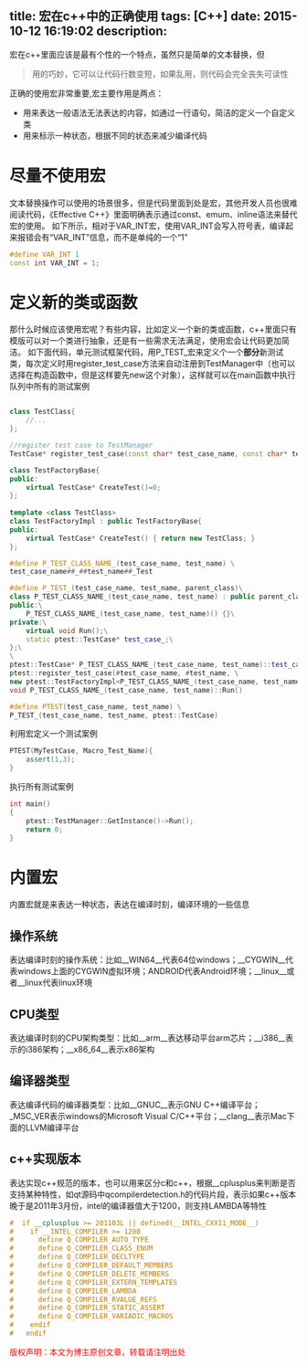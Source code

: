 title: 宏在c++中的正确使用
tags: [C++]
date: 2015-10-12 16:19:02
description: 
---

宏在c++里面应该是最有个性的一个特点，虽然只是简单的文本替换，但
> 用的巧妙，它可以让代码行数变短，如果乱用，则代码会完全丧失可读性

正确的使用宏非常重要,宏主要作用是两点：
- 用来表达一般语法无法表达的内容，如通过一行语句，简洁的定义一个自定义类
- 用来标示一种状态，根据不同的状态来减少编译代码

# 尽量不使用宏
文本替换操作可以使用的场景很多，但是代码里面到处是宏，其他开发人员也很难阅读代码，《Effective C++》里面明确表示通过const、emum、inline语法来替代宏的使用。
如下所示，相对于VAR_INT宏，使用VAR_INT会写入符号表，编译起来报错会有“VAR_INT”信息，而不是单纯的一个“1”

```c++
#define VAR_INT 1
const int VAR_INT = 1;
```

# 定义新的类或函数
那什么时候应该使用宏呢？有些内容，比如定义一个新的类或函数，c++里面只有模版可以对一个类进行抽象，还是有一些需求无法满足，使用宏会让代码更加简洁。
如下面代码，单元测试框架代码，用P\_TEST\_宏来定义个一个**部分**新测试类，每次定义时用register_test_case方法来自动注册到TestManager中（也可以选择在构造函数中，但是这样要先new这个对象），这样就可以在main函数中执行队列中所有的测试案例
```c++

class TestClass{
    //...
};

//register test case to TestManager
TestCase* register_test_case(const char* test_case_name, const char* test_name,TestFactoryBase* factory);

class TestFactoryBase{
public:
    virtual TestCase* CreateTest()=0;
};
    
template <class TestClass>
class TestFactoryImpl : public TestFactoryBase{
public:
    virtual TestCase* CreateTest() { return new TestClass; }
};

#define P_TEST_CLASS_NAME_(test_case_name, test_name) \
test_case_name##_##test_name##_Test

#define P_TEST_(test_case_name, test_name, parent_class)\
class P_TEST_CLASS_NAME_(test_case_name, test_name) : public parent_class {\
public:\
    P_TEST_CLASS_NAME_(test_case_name, test_name)() {}\
private:\
    virtual void Run();\
    static ptest::TestCase* test_case_;\
};\
\
ptest::TestCase* P_TEST_CLASS_NAME_(test_case_name, test_name)::test_case_ =\
ptest::register_test_case(#test_case_name, #test_name, \
new ptest::TestFactoryImpl<P_TEST_CLASS_NAME_(test_case_name, test_name)>);\
void P_TEST_CLASS_NAME_(test_case_name, test_name)::Run()

#define PTEST(test_case_name, test_name) \
P_TEST_(test_case_name, test_name, ptest::TestCase)
```
利用宏定义一个测试案例
```c++
PTEST(MyTestCase, Macro_Test_Name){
    assert(1,3);
}
```
执行所有测试案例
```c++
int main()
{
    ptest::TestManager::GetInstance()->Run();
    return 0;
}
```
# 内置宏
内置宏就是来表达一种状态，表达在编译时刻，编译环境的一些信息
## 操作系统
表达编译时刻的操作系统：比如\_\_WIN64\_\_代表64位windows；\_\_CYGWIN\_\_代表windows上面的CYGWIN虚拟环境；ANDROID代表Android环境；\_\_linux\_\_或者\_\_linux代表linux环境
## CPU类型
表达编译时刻的CPU架构类型：比如\_\_arm\_\_表达移动平台arm芯片；\_\_i386\_\_表示的i386架构；\_\_x86\_64\_\_表示x86架构
## 编译器类型
表达编译代码的编译器类型：比如\_\_GNUC\_\_表示GNU C++编译平台；\_MSC\_VER表示windows的Microsoft Visual C/C++平台；\_\_clang\_\_表示Mac下面的LLVM编译平台
## c++实现版本
表达实现c++规范的版本，也可以用来区分c和c++，根据__cplusplus来判断是否支持某种特性，如qt源码中qcompilerdetection.h的代码片段，表示如果c++版本晚于是2011年3月份，intel的编译器值大于1200，则支持LAMBDA等特性
```c++
#  if __cplusplus >= 201103L || defined(__INTEL_CXX11_MODE__)
#    if __INTEL_COMPILER >= 1200
#      define Q_COMPILER_AUTO_TYPE
#      define Q_COMPILER_CLASS_ENUM
#      define Q_COMPILER_DECLTYPE
#      define Q_COMPILER_DEFAULT_MEMBERS
#      define Q_COMPILER_DELETE_MEMBERS
#      define Q_COMPILER_EXTERN_TEMPLATES
#      define Q_COMPILER_LAMBDA
#      define Q_COMPILER_RVALUE_REFS
#      define Q_COMPILER_STATIC_ASSERT
#      define Q_COMPILER_VARIADIC_MACROS
#    endif
#   endif
```

<font color="#FF0000">版权声明：本文为博主原创文章，转载请注明出处</font>
